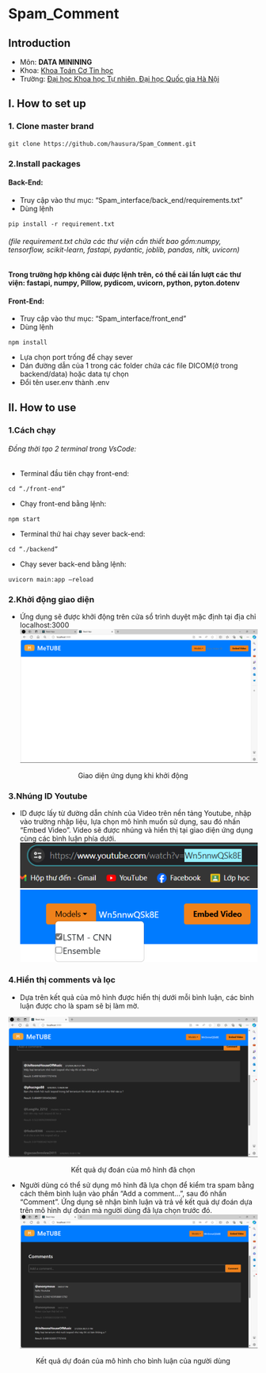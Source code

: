 ﻿# Spam_Comment
## Introduction
- Môn: **DATA MININING** 
- Khoa: [Khoa Toán Cơ Tin học](http://mim.hus.vnu.edu.vn/en)
- Trường: [Đại học Khoa học Tự nhiên, Đại học Quốc gia Hà Nội](http://hus.vnu.edu.vn/)


## I. How to set up
### 1. Clone master brand

```
git clone https://github.com/hausura/Spam_Comment.git
```

### 2.Install packages
#### Back-End:
- Truy cập vào thư mục: “Spam_interface/back_end/requirements.txt”
- Dùng lệnh
```
pip install -r requirement.txt
```
###### (file requirement.txt chứa các thư viện cần thiết bao gồm:numpy, tensorflow, scikit-learn, fastapi, pydantic, joblib, pandas, nltk, uvicorn)
#### Trong trường hợp không cài được lệnh trên, có thể cài lần lượt các thư viện: fastapi, numpy, Pillow, pydicom, uvicorn, python, pyton.dotenv
#### Front-End:
- Truy cập vào thư mục: “Spam_interface/front_end”
- Dùng lệnh
```
npm install
```

- Lựa chọn port trống để chạy sever
- Dán đường dẫn của 1 trong các folder chứa các file DICOM(ở trong backend/data) hoặc data tự chọn
- Đổi tên user.env thành .env

## II. How to use 
### 1.Cách chạy
###### Đồng thời tạo 2 terminal trong VsCode:
- Terminal đầu tiên chạy front-end:
```
cd “./front-end”
```
- Chạy front-end bằng lệnh:
```
npm start
```
- Terminal thứ hai chạy sever back-end:
```
cd “./backend”
```
- Chạy sever back-end bằng lệnh:
```
uvicorn main:app –reload
```
### 2.Khởi động giao diện
- Ứng dụng sẽ được khởi động trên cửa sổ trình duyệt mặc định tại địa chỉ localhost:3000
 ![image](https://github.com/hausura/show_read_me/blob/main/spam_0.png)
<p align="center">
Giao diện ứng dụng khi khởi động
</p>


### 3.Nhúng ID Youtube
- ID được lấy từ đường dẫn chính của Video trên nền tảng Youtube, nhập vào trường nhập liệu, lựa chọn mô hình muốn sử dụng, sau đó nhấn “Embed Video”. Video sẽ được nhúng và hiển thị tại giao diện ứng dụng cùng các bình luận phía dưới. 
![image](https://github.com/hausura/show_read_me/blob/main/spam%201.5.png)
![image](https://github.com/hausura/show_read_me/blob/main/spam1.png)


### 4.Hiển thị comments và lọc
 - Dựa trên kết quả của mô hình được hiển thị dưới mỗi bình luận, các bình luận được cho là spam sẽ bị làm mờ.
   
 ![image](https://github.com/hausura/show_read_me/blob/main/spam%202.png)
 <p align="center">
                                      Kết quả dự đoán của mô hình đã chọn 
</p>


                                      
 - Người dùng có thể sử dụng mô hình đã lựa chọn để kiểm tra spam bằng cách thêm bình luận vào phần “Add a comment…”, sau đó nhấn “Comment”. Ứng dụng sẽ nhận bình luận và trả về kết quả dự đoán dựa trên mô hình dự đoán mà người dùng đã lựa chọn trước đó. 
 ![image](https://github.com/hausura/show_read_me/blob/main/spam3.png)
 <p align="center">
                                      Kết quả dự đoán của mô hình cho bình luận của người dùng
</p>






     

